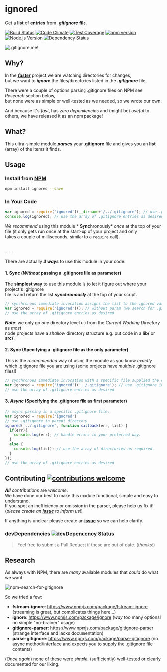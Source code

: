 # ignored
Get a **list** of **entries** from ***.gitignore*** **file**.

[![Build Status](https://travis-ci.org/dwyl/ignored.svg)](https://travis-ci.org/dwyl/ignored)
[![Code Climate](https://codeclimate.com/github/dwyl/ignored/badges/gpa.svg)](https://codeclimate.com/github/dwyl/ignored)
[![Test Coverage](https://codeclimate.com/github/dwyl/ignored/badges/coverage.svg)](https://codeclimate.com/github/dwyl/ignored)
[![npm version](https://badge.fury.io/js/listdirs.svg)](http://badge.fury.io/js/listdirs)
[![Node.js Version][node-version-image]][node-version-url]
[![Dependency Status](https://david-dm.org/dwyl/ignored.svg)](https://david-dm.org/dwyl/ignored)

![.gitignore me!](http://i.imgur.com/CszskqZ.png)

## Why?

In the [***faster***](https://github.com/ideaq/faster)
 project we are watching directories for changes,  
 but we want to ***ignore*** the files/directories
 listed in the ***.gitignore*** file.

 There were a couple of options parsing .gitignore files on NPM
 see *Research* section below,  
 but none were as simple or well-tested as
 we needed, so we wrote our own.

 And because it's *fast*, has *zero dependencies* and (might
 be) *useful* to others, we have released it as an npm package!

## What?

This ultra-simple module ***parses*** your **.gitignore** file
and gives you an **list** (array) of the items it finds.

## Usage

### Install from [NPM](https://www.npmjs.com/package/ignored)

```sh
npm install ignored --save
```

### In Your Code

```js
var ignored = require('ignored')(__dirname+'/../.gitignore'); // use .gitignore in parent dir
console.log(ignored); // use the array of .gitignore entries as desired
```
*We recommend* using this module * **Sync**hronously* *once* at the top of your file
(it only gets run once at the start-up of your project and only  
takes a couple of milliseconds, similar to a `require` call).

<br />
- - -

There are actually ***3 ways*** to use this module in your code:

#### 1. Sync (*Without* passing a .gitignore file as parameter)

The **simplest way** to use this module is to let it figure out where your
project's .gitignore  
file is and return the list ***synchronously*** at the
top of your script.

```js
// synchronous immediate invocation assigns the list to the ignored var directly
var ignored = require('ignored')(); // without param (we search for .gitignore)
// use the array of .gitignore entries as desired
```
***Note***: we only go *one* directory level up from the
*Current Working Directory* as *most*  
node projects have a *shallow*
directory structure e.g. put code in a **lib/** or **src/**.

#### 2. Sync (Specifying a .gitignore file as the only parameter)

This is the *recommended* way of using the module as you know *exactly*  
which .gitignore file you are using
(some projects have *multiple* .gitignore files!)

```js
// synchronous immediate invocation with a specific file supplied the only param
var ignored = require('ignored')('../.gitignore'); // use .gitignore in parent dir
// use the array of .gitignore entries as desired
```

#### 3. *Async* (Specifying the .gitignore file as first parameter)

```js
// async passing in a specific .gitignore file:
var ignored = require('ignored')
// use .gitignore in parent directory
ignored('../.gitignore', function callback(err, list) {
  if(err){
    console.log(err); // handle errors in your preferred way.
  }
  else {
    console.log(list); // use the array of directories as required.
  }
});
// use the array of .gitignore entries as desired
```


## Contributing [![contributions welcome](https://img.shields.io/badge/contributions-welcome-brightgreen.svg?style=flat)](https://github.com/dwyl/ignored/fork)

***All*** *contributions* are *welcome*.  
We have done our best to make this module functional, simple and easy to understand.  
If you spot an inefficiency or omission in the parser, please help us fix it!  
(*please create an [**issue**](https://github.com/dwyl/ignored/issues) to inform us!*)

If anything is unclear please create an [**issue**](https://github.com/dwyl/ignored/issues)
so we can help clarify.

### devDependencies [![devDependency Status](https://david-dm.org/dwyl/ignored/dev-status.svg)](https://david-dm.org/dwyl/ignored#info=devDependencies)

> Feel free to submit a Pull Request if these are out of date. (_thanks!_)

## Research

As always with NPM, there are *many* available modules that *could* do what we want:

![npm-search-for-gitignore](https://cloud.githubusercontent.com/assets/194400/6828867/dce60fa8-d307-11e4-8517-b4fd89062863.png)

So we tried a few:

+ **fstream-ignore**: https://www.npmjs.com/package/fstream-ignore
(streaming is great, but complicates things here...)
+ **ignore**: https://www.npmjs.com/package/ignore
(*way* too many options! no simple "no-brainer" usage)
+ **gitignore-parser**: https://www.npmjs.com/package/gitignore-parser
(strange interface and lacks documentation)
+ **parse-gitignore**: https://www.npmjs.com/package/parse-gitignore
(no async method/interface and expects you to supply the .gitignore file contents)

(*Once again*) none of these were *simple*, (sufficiently) well-tested or clearly documented for our liking.

[node-version-image]: https://img.shields.io/node/v/ignored.svg?style=flat
[node-version-url]: http://nodejs.org/download/
